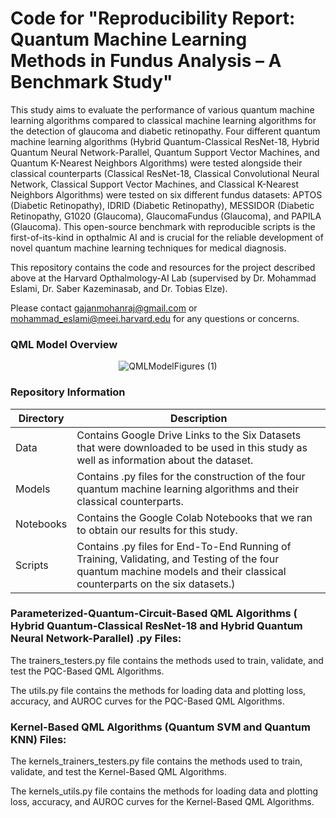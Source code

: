 # Code for "Reproducibility Report: Quantum Machine Learning Methods in Fundus Analysis – A Benchmark Study"

This study aims to evaluate the performance of various quantum machine learning algorithms compared to classical machine learning algorithms for the detection of glaucoma and diabetic retinopathy. Four different quantum machine learning algorithms (Hybrid Quantum-Classical ResNet-18, Hybrid Quantum Neural Network-Parallel, Quantum Support Vector Machines, and Quantum K-Nearest Neighbors Algorithms) were tested alongside their classical counterparts (Classical ResNet-18, Classical Convolutional Neural Network, Classical Support Vector Machines, and Classical K-Nearest Neighbors Algorithms) were tested on six different fundus datasets: APTOS (Diabetic Retinopathy), IDRID (Diabetic Retinopathy), MESSIDOR (Diabetic Retinopathy, G1020 (Glaucoma), GlaucomaFundus (Glaucoma), and PAPILA (Glaucoma). This open-source benchmark with reproducible scripts is the first-of-its-kind in opthalmic AI and is crucial for the reliable development of novel quantum machine learning techniques for medical diagnosis.

This repository contains the code and resources for the project described above at the Harvard Opthalmology-AI Lab (supervised by Dr. Mohammad Eslami, Dr. Saber Kazeminasab, and Dr. Tobias Elze).

Please contact gajanmohanraj@gmail.com or mohammad_eslami@meei.harvard.edu for any questions or concerns.

### QML Model Overview
<div align="center">
  <img src="https://github.com/user-attachments/assets/580ccd62-5f33-4804-ad75-b3f05582b201" alt="QMLModelFigures (1)">
</div>

### Repository Information

|    Directory    |      Description     |
| ------------- | ------------- |
| Data | Contains Google Drive Links to the Six Datasets that were downloaded to be used in this study as well as information about the dataset. |
| Models | Contains .py files for the construction of the four quantum machine learning algorithms and their classical counterparts.  |
| Notebooks | Contains the Google Colab Notebooks that we ran to obtain our results for this study.  |
| Scripts | Contains .py files for End-To-End Running of Training, Validating, and Testing of the four quantum machine models and their classical counterparts on the six datasets.) |

### Parameterized-Quantum-Circuit-Based QML Algorithms ( Hybrid Quantum-Classical ResNet-18 and Hybrid Quantum Neural Network-Parallel) .py Files:
The trainers_testers.py file contains the methods used to train, validate, and test the PQC-Based QML Algorithms.

The utils.py file contains the methods for loading data and plotting loss, accuracy, and AUROC curves for the  PQC-Based QML Algorithms.

### Kernel-Based QML Algorithms (Quantum SVM and Quantum KNN) Files:

The kernels_trainers_testers.py file contains the methods used to train, validate, and test the Kernel-Based QML Algorithms.

The kernels_utils.py file contains the methods for loading data and plotting loss, accuracy, and AUROC curves for the  Kernel-Based QML Algorithms.




